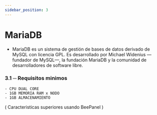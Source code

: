 ```yaml
---
sidebar_position: 3
---
```


# MariaDB
- MariaDB es un sistema de gestión de bases de datos derivado de MySQL con licencia GPL. Es desarrollado por Michael Widenius —fundador de MySQL—, la fundación MariaDB y la comunidad de desarrolladores de software libre.
### 3.1 ─ Requisitos minimos
    - CPU DUAL CORE
    - 1GB MEMORIA RAM x NODO
    - 1GB ALMACENAMIENTO
( Caracteristicas superiores usando BeePanel )
